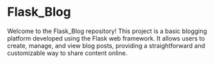 # Flask_Blog
Welcome to the Flask_Blog repository! This project is a basic blogging platform developed using the Flask web framework. It allows users to create, manage, and view blog posts, providing a straightforward and customizable way to share content online.

